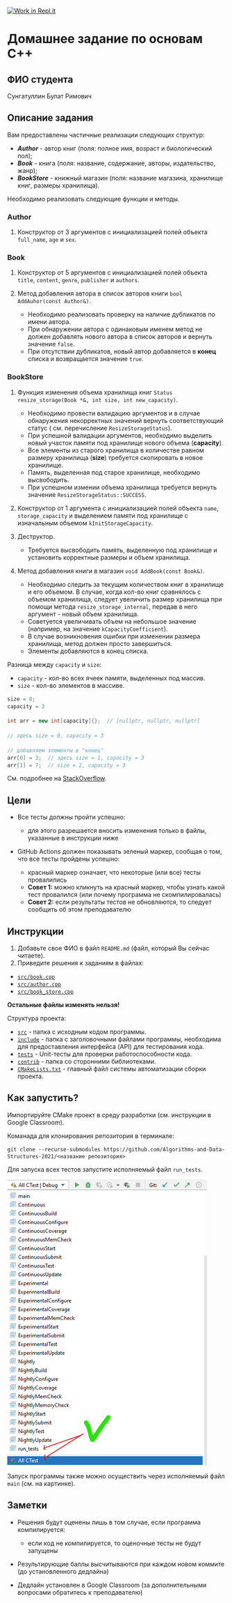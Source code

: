 [![Work in Repl.it](https://classroom.github.com/assets/work-in-replit-14baed9a392b3a25080506f3b7b6d57f295ec2978f6f33ec97e36a161684cbe9.svg)](https://classroom.github.com/online_ide?assignment_repo_id=4298946&assignment_repo_type=AssignmentRepo)
# Домашнее задание по основам C++

## ФИО студента

Сунгатуллин Булат Римович

## Описание задания

Вам предоставлены частичные реализации следующих структур:

- ***Author*** - автор книг (поля: полное имя, возраст и биологический пол);
- ***Book*** - книга (поля: название, содержание, авторы, издательство, жанр);
- ***BookStore*** - книжный магазин (поля: название магазина, хранилище книг, размеры хранилища).

Необходимо реализовать следующие функции и методы.

### Author

1. Конструктор от 3 аргументов с инициализацией полей объекта `full_name`, `age` и `sex`. 

### Book

1. Конструктор от 5 аргументов с инициализацией полей объекта `title`, `content`,
   `genre`, `publisher` и `authors`.


2. Метод добавления автора в список авторов книги `bool AddAuhor(const Author&)`. 
    - Необходимо реализовать проверку на наличие дубликатов по имени автора. 
    - При обнаружении автора с одинаковым именем метод не должен добавлять нового автора в
   список авторов и вернуть значение `false`. 
    - При отсутствии дубликатов, новый автор добавляется в **конец** списка и возвращается значение `true`.

### BookStore

1. Функция изменения объема хранилища книг `Status resize_storage(Book *&, int size, int new_capacity)`.

    - Необходимо провести валидацию аргументов и в случае обнаружения некорректных значений вернуть соответствующий
      статус (
      см. перечисление `ResizeStorageStatus`).
    - При успешной валидации аргументов, необходимо выделить новый участок памяти под хранилище нового объема
      (**capacity**).
    - Все элементы из старого хранилища в количестве равном размеру хранилища (**size**) требуется скопировать в новое
      хранилище.
    - Память, выделенная под старое хранилище, необходимо высвободить.
    - При успешном измении объема хранилища требуется вернуть значение `ResizeStorageStatus::SUCCESS`.


2. Конструктор от 1 аргумента с инициализацией полей объекта `name`, `storage_capacity` и выделением памяти под
   хранилище с изначальным объемом `kInitStorageCapacity`.


3. Деструктор.
    - Требуется высвободить память, выделенную под хранилище и установить корректные размеры и объем хранилища.


4. Метод добавления книги в магазин `void AddBook(const Book&)`.
    - Необходимо следить за текущим количеством книг в хранилище и его объемом. В случае, когда кол-во книг сравнялось с
      объемом хранилища, следует увеличить размер хранилища при помощи метода `resize_storage_internal`, передав в него
      аргумент - новый объем хранилища.
    - Советуется увеличивать объем на небольшое значение (например, на значение `kCapacityCoefficient`).
    - В случае возникновения ошибки при изменении размера хранилища, метод должен просто завершиться.
    - Элементы добавляются в конец списка.

Разница между `capacity` и `size`:

- `capacity` - кол-во всех ячеек памяти, выделенных под массив.
- `size` - кол-во элементов в массиве.

```c++
size = 0;
capacity = 3

int arr = new int[capacity]{};  // [nullptr, nullptr, nullptr]

// здесь size = 0, capacity = 3

// добавляем элементы в "конец"
arr[0] = 3;  // здесь size = 1, capacity = 3
arr[1] = 7;  // size = 2, capacity = 3
```

См. подробнее на [StackOverflow](https://stackoverflow.com/questions/6296945/size-vs-capacity-of-a-vector).

## Цели

- Все тесты должны пройти успешно:
    - для этого разрешается вносить изменения только в файлы, указанные в инструкции ниже

- GitHub Actions должен показывать зеленый маркер, сообщая о том, что все тесты пройдены успешно:
    - красный маркер означает, что некоторые (или все) тесты провалились
    - **Совет 1:** можно кликнуть на красный маркер, чтобы узнать какой тест провалился (или почему программа не
      скомпилировалась)
    - **Совет 2:** если результаты тестов не обновляются, то следует сообщить об этом преподавателю

## Инструкции

1. Добавьте свое ФИО в файл `README.md` (файл, который Вы сейчас читаете).
2. Приведите решения к заданиям в файлах:

- [`src/book.cpp`](src/book.cpp)
- [`src/author.cpp`](src/author.cpp)
- [`src/book_store.cpp`](src/book_store.cpp)

**Остальные файлы изменять нельзя!**

Структура проекта:

- [`src`](src) - папка с исходным кодом программы.
- [`include`](include) - папка с заголовочными файлами программы, необходима для предоставления интерфейса (API) для
  тестирования кода.
- [`tests`](tests) - Unit-тесты для проверки работоспособности кода.
- [`contrib`](contrib) - папка со сторонними библиотеками.
- [`CMakeLists.txt`](CMakeLists.txt) - главный файл системы автоматизации сборки проекта.

## Как запустить?

Импортируйте CMake проект в среду разработки (см. инструкции в Google Classroom).

Команада для клонирования репозитория в терминале:

```shell
git clone --recurse-submodules https://github.com/Algorithms-and-Data-Structures-2021/<название репозитория>
```

Для запуска всех тестов запустите исполняемый файл `run_tests`.

![Запуск всех тестов](assets/how-to-run-all-tests.png)

Запуск программы также можно осуществить через исполняемый файл `main` (см. на картинке).

## Заметки

- Решения будут оценены лишь в том случае, если программа компилируется:
    - если код не компилируется, то оценочные тесты не будут запущены

- Результирующие баллы высчитываются при каждом новом коммите (до установленного дедлайна)
- Дедлайн установлен в Google Classroom (за дополнительными вопросами обратитесь к преподавателю)
